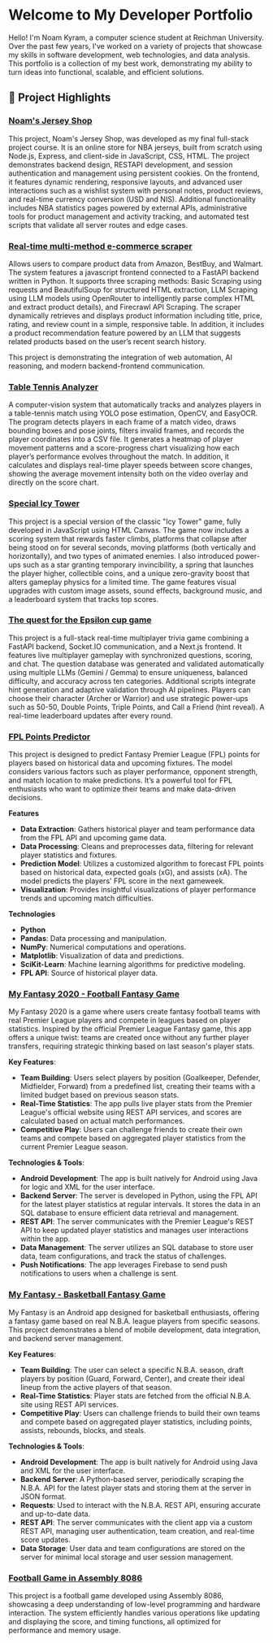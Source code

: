 # Welcome to My Developer Portfolio

Hello! I'm Noam Kyram, a computer science student at Reichman University. Over the past few years, I've worked on a variety of projects that showcase my skills in software development, web technologies, and data analysis. This portfolio is a collection of my best work, demonstrating my ability to turn ideas into functional, scalable, and efficient solutions.

## 📁 Project Highlights

### [Noam's Jersey Shop](https://github.com/noamkyr/noams_jerseys_store)
This project, Noam's Jersey Shop, was developed as my final full-stack project course. It is an online store for NBA jerseys, built from scratch using Node.js, Express, and client-side in JavaScript, CSS, HTML. The project demonstrates backend design, RESTAPI development, and session authentication and management using persistent cookies. On the frontend, it features dynamic rendering, responsive layouts, and advanced user interactions such as a wishlist system with personal notes, product reviews, and real-time currency conversion (USD and NIS). Additional functionality includes NBA statistics pages powered by external APIs, administrative tools for product management and activity tracking, and automated test scripts that validate all server routes and edge cases.

### [Real-time multi-method e-commerce scraper](https://github.com/noamkyr/Hw3_Ex1_Noam_Kyram.git)
Allows users to compare product data from Amazon, BestBuy, and Walmart. The system features a javascript frontend connected to a FastAPI backend written in Python. It supports three scraping methods: Basic Scraping using requests and BeautifulSoup for structured HTML extraction, LLM Scraping using LLM models using OpenRouter to intelligently parse complex HTML and extract product details), and Firecrawl API Scraping. The scraper dynamically retrieves and displays product information including title, price, rating, and review count in a simple, responsive table. In addition, it includes a product recommendation feature powered by an LLM that suggests related products based on the user’s recent search history.

This project is demonstrating the integration of web automation, AI reasoning, and modern backend-frontend communication.


### [Table Tennis Analyzer](https://github.com/noamkyr/Hw2_ex1_Noam_Kyram_Table_Tennis_Analyzer.git)
A computer-vision system that automatically tracks and analyzes players in a table-tennis match using YOLO pose estimation, OpenCV, and EasyOCR. The program detects players in each frame of a match video, draws bounding boxes and pose joints, filters invalid frames, and records the player coordinates into a CSV file. It generates a heatmap of player movement patterns and a score-progress chart visualizing how each player’s performance evolves throughout the match. In addition, it calculates and displays real-time player speeds between score changes, showing the average movement intensity both on the video overlay and directly on the score chart.


### [Special Icy Tower](https://github.com/noamkyr/Hw1_ex2_Noam_Kyram.git)
This project is a special version of the classic "Icy Tower" game, fully developed in JavaScript using HTML Canvas. The game now includes a scoring system that rewards faster climbs, platforms that collapse after being stood on for several seconds, moving platforms (both vertically and horizontally), and two types of animated enemies. I also introduced power-ups such as a star granting temporary invincibility, a spring that launches the player higher, collectible coins, and a unique zero-gravity boost that alters gameplay physics for a limited time. The game features visual upgrades with custom image assets, sound effects, background music, and a leaderboard system that tracks top scores. 

### [The quest for the Epsilon cup game](https://github.com/noamkyr/Hw3_trivia_game.git)
This project is a full-stack real-time multiplayer trivia game combining a FastAPI backend, Socket.IO communication, and a Next.js frontend. It features live multiplayer gameplay with synchronized questions, scoring, and chat. The question database was generated and validated automatically using multiple LLMs (Gemini / Gemma) to ensure uniqueness, balanced difficulty, and accuracy across ten categories. Additional scripts integrate hint generation and adaptive validation through AI pipelines. Players can choose their character (Archer or Warrior) and use strategic power-ups such as 50-50, Double Points, Triple Points, and Call a Friend (hint reveal). A real-time leaderboard updates after every round. 


### [FPL Points Predictor](https://github.com/noamkyr/Noam_Kyram_FPL_Prediction.git)
This project is designed to predict Fantasy Premier League (FPL) points for players based on historical data and upcoming fixtures. The model considers various factors such as player performance, opponent strength, and match location to make predictions. It’s a powerful tool for FPL enthusiasts who want to optimize their teams and make data-driven decisions.

**Features**
- **Data Extraction**: Gathers historical player and team performance data from the FPL API and upcoming game data.
- **Data Processing**: Cleans and preprocesses data, filtering for relevant player statistics and fixtures.
- **Prediction Model**: Utilizes a customized algorithm to forecast FPL points based on historical data, expected goals (xG), and assists (xA). The model predicts the players' FPL score in the next gameweek.
- **Visualization**: Provides insightful visualizations of player performance trends and upcoming match difficulties.

**Technologies**
- **Python**
- **Pandas**: Data processing and manipulation.
- **NumPy**: Numerical computations and operations.
- **Matplotlib**: Visualization of data and predictions.
- **SciKit-Learn**: Machine learning algorithms for predictive modeling.
- **FPL API**: Source of historical player data.

### [My Fantasy 2020 - Football Fantasy Game](https://github.com/noamkyr/Fpl_Fantasy_2020_Noam_Kyram.git)
My Fantasy 2020 is a game where users create fantasy football teams with real Premier League players and compete in leagues based on player statistics. Inspired by the official Premier League Fantasy game, this app offers a unique twist: teams are created once without any further player transfers, requiring strategic thinking based on last season's player stats.

**Key Features**:
- **Team Building**: Users select players by position (Goalkeeper, Defender, Midfielder, Forward) from a predefined list, creating their teams with a limited budget based on previous season stats.
- **Real-Time Statistics**: The app pulls live player stats from the Premier League's official website using REST API services, and scores are calculated based on actual match performances.
- **Competitive Play**: Users can challenge friends to create their own teams and compete based on aggregated player statistics from the current Premier League season.

**Technologies & Tools**:
- **Android Development**: The app is built natively for Android using Java for logic and XML for the user interface.
- **Backend Server**: The server is developed in Python, using the FPL API for the latest player statistics at regular intervals. It stores the data in an SQL database to ensure efficient data retrieval and management.
- **REST API**: The server communicates with the Premier League's REST API to keep updated player statistics and manages user interactions within the app.
- **Data Management**: The server utilizes an SQL database to store user data, team configurations, and track the status of challenges.
- **Push Notifications**: The app leverages Firebase to send push notifications to users when a challenge is sent.


### [My Fantasy - Basketball Fantasy Game](https://github.com/noamkyr/Noam_Kyram_client_server_project_2019.git)
My Fantasy is an Android app designed for basketball enthusiasts, offering a fantasy game based on real N.B.A. league players from specific seasons. This project demonstrates a blend of mobile development, data integration, and backend server management.

**Key Features**:
- **Team Building**: The user can select a specific N.B.A. season, draft players by position (Guard, Forward, Center), and create their ideal lineup from the active players of that season.
- **Real-Time Statistics**: Player stats are fetched from the official N.B.A. site using REST API services.
- **Competitive Play**: Users can challenge friends to build their own teams and compete based on aggregated player statistics, including points, assists, rebounds, blocks, and steals.

**Technologies & Tools**:
- **Android Development**: The app is built natively for Android using Java and XML for the user interface.
- **Backend Server**: A Python-based server, periodically scraping the N.B.A. API for the latest player stats and storing them at the server in JSON format.
- **Requests**: Used to interact with the N.B.A. REST API, ensuring accurate and up-to-date data.
- **REST API**: The server communicates with the client app via a custom REST API, managing user authentication, team creation, and real-time score updates.
- **Data Storage**: User data and team configurations are stored on the server for minimal local storage and user session management.

### [Football Game in Assembly 8086](https://github.com/noamkyr/Noam_Assembly_8086_football_project_2017-.git)
This project is a football game developed using Assembly 8086, showcasing a deep understanding of low-level programming and hardware interaction. The system efficiently handles various operations like updating and displaying the score, and timing functions, all optimized for performance and memory usage.

